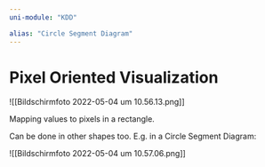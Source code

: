 ```yaml
---
uni-module: "KDD"

alias: "Circle Segment Diagram"
---
```


# Pixel Oriented Visualization

![[Bildschirmfoto 2022-05-04 um 10.56.13.png]]

Mapping values to pixels in a rectangle.

Can be done in other shapes too. E.g. in a Circle Segment Diagram:

![[Bildschirmfoto 2022-05-04 um 10.57.06.png]]
